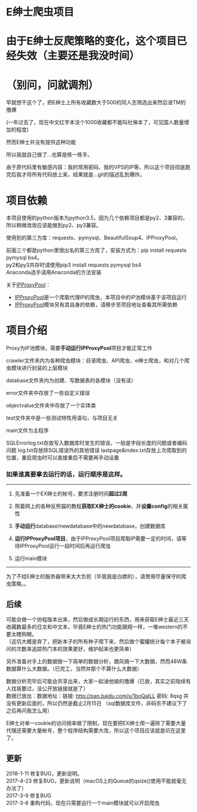 # E绅士爬虫项目

# 由于E绅士反爬策略的变化，这个项目已经失效（主要还是我没时间）
# （别问，问就调剂）

早就想干这个了，把E绅士上所有收藏数大于500的同人志筛选出来然后淦TM的撸爆

(一年过去了，现在中文红字本没个1000收藏都不能叫社保本了，可见国人数量增加的程度)

然而E绅士并没有提供这种功能

所以我就自己做了...也算是练一练手。

由于原代码里有敏感内容：我的常用密码、我的VPS的IP等，所以这个项目彻底跑完后我才将所有代码放上来，结果就是...git的描述乱到爆炸。

# 项目依赖

本项目使用的python版本为python3.5，因为几个依赖项目都是py2、3兼容的，所以稍微改改应该能做到py2、py3兼容。

使用到的第三方库：requests、pymysql、BeautifulSoup4、IPProxyPool。  

前面三个都是python里很出名的第三方库了，安装方式为：pip install requests pymysql bs4。  
py2和py3共存时请使用pip3 install requests pymysql bs4  
Anaconda选手请用Anaconda的方法安装

关于[IPProxyPool](https://github.com/qiyeboy/IPProxyPool)：

* [IPProxyPool](https://github.com/qiyeboy/IPProxyPool)是一个爬取代理IP的爬虫，本项目中的IP池模块基于该项目运行
* [IPProxyPool](https://github.com/qiyeboy/IPProxyPool)模块另有其自身的依赖，请移步至项目地址查看其所需依赖

# 项目介绍

Proxy为IP池模块，需要**手动运行IPProxyPool**项目才能正常工作

crawler文件夹内为各种爬虫模块：目录爬虫、API爬虫、e绅士爬虫，和对几个爬虫模块进行封装的上层模块

database文件夹内为创建、写数据表的各模块（没有读）

error文件夹中存放了一些自定义错误

objectvalue文件夹中存放了一个实体类

test文件夹中是一些测试特性用语句，与项目无关

main文件为主程序

SQLErrorlog.txt存放写入数据库时发生的错误，一般是字段长度的问题或者编码问题
log.txt存放除SQL错误外的其他错误
lastpage&index.txt存放上次爬取到的位置，重启爬虫时可以直接重启不需要再手动设置

### 如果谁真要拿去运行的话，运行顺序是这样。
___

1. 先准备一个EX绅士的帐号，要求注册时间**超过2周**

2. 照着网上的各种反熊猫的教程**获取EX绅士的cookie**，并**设置config**的相关属性

3. **手动运行**database/newdatabase中的newdatabase，创建数据库

4. **运行IPProxyPool项目**，由于IPProxyPool项目爬取IP需要一定的时间，请等待IPProxyPool运行一段时间后再运行爬虫

5. 运行main模块
___

为了不给E绅士的服务器带来太大负担（毕竟我是白嫖的），请使用尽量保守的爬虫策略，。



## 后续
可能会做一个协程版本出来，然后做成长期运行的东西，用来获取E绅士最近三天收藏数最多的日文和中文本，毕竟E绅士的热门功能跟翔一样，一堆western的不要太瞎狗眼。  
（这坑大概是弃了，把新本子的所有种子爬下来，然后做个蜜罐统计每个本子被询问的次数来追踪热门本的效果更好，维护起来也更简单）

另外准备对手上的数据做一下简单的数据分析，跟风搞一下大数据，然而48W条数据算什么大数据。（已完工，当然并那个不算什么大数据）

数据分析完毕后可能会共享出来，大家一起淦他娘的撸爆（已放，其实之前陆续有人找我要过，没公开放链接就是了）  
数据已放出：数据地址：链接: http://pan.baidu.com/s/1boQaILL 密码: 8qsg  并没有更新后面的，所以仍然是截止2月15日
（sql数据库文件，非码农不建议下了之后再问我怎么用）

E绅士对单一cookie的访问频率做了限制，现在要把EX绅士爬一遍除了需要大量代理还需要大量帐号，整个程序结构需要大改，所以这个项目应该就是坑在这里了。

## 更新
2018-1-11 修复BUG，更新说明。  
2017-4-23 修复BUG，更新说明（macOS上的Queue的qsize()使用不能就毫无办法了）  
2017-3-9 修复BUG  
2017-3-8 重构代码，现在只需要运行一个main模块就可以开启爬虫
